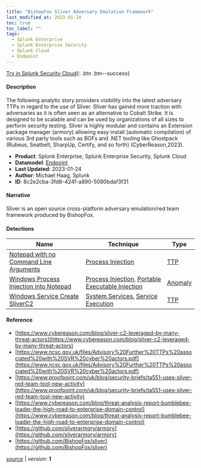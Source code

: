 ```yaml
---
title: "BishopFox Sliver Adversary Emulation Framework"
last_modified_at: 2023-01-24
toc: true
toc_label: ""
tags:
  - Splunk Enterprise
  - Splunk Enterprise Security
  - Splunk Cloud
  - Endpoint
---
```


[Try in Splunk Security Cloud](https://www.splunk.com/en_us/cyber-security.html){: .btn .btn--success}

#### Description

The following analytic story providers visibility into the latest adversary TTPs in regard to the use of Sliver. Sliver has gained more traction with adversaries as it is often seen as an alternative to Cobalt Strike. It is designed to be scalable and can be used by organizations of all sizes to perform security testing. Sliver is highly modular and contains an Extension package manager (armory) allowing easy install (automatic compilation) of various 3rd party tools such as BOFs and .NET tooling like Ghostpack (Rubeus, Seatbelt, SharpUp, Certify, and so forth) (CyberReason,2023).

- **Product**: Splunk Enterprise, Splunk Enterprise Security, Splunk Cloud
- **Datamodel**: [Endpoint](https://docs.splunk.com/Documentation/CIM/latest/User/Endpoint)
- **Last Updated**: 2023-01-24
- **Author**: Michael Haag, Splunk
- **ID**: 8c2e2cba-3fd8-424f-a890-5080bdaf3f31

#### Narrative

Sliver is an open source cross-platform adversary emulation/red team framework produced by BishopFox.

#### Detections

| Name        | Technique   | Type         |
| ----------- | ----------- |--------------|
| [Notepad with no Command Line Arguments](/endpoint/5adbc5f1-9a2f-41c1-a810-f37e015f8179/) | [Process Injection](/tags/#process-injection) | [TTP](https://github.com/splunk/security_content/wiki/Detection-Analytic-Types) |
| [Windows Process Injection into Notepad](/endpoint/b8340d0f-ba48-4391-bea7-9e793c5aae36/) | [Process Injection](/tags/#process-injection), [Portable Executable Injection](/tags/#portable-executable-injection) | [Anomaly](https://github.com/splunk/security_content/wiki/Detection-Analytic-Types) |
| [Windows Service Create SliverC2](/endpoint/89dad3ee-57ec-43dc-9044-131c4edd663f/) | [System Services](/tags/#system-services), [Service Execution](/tags/#service-execution) | [TTP](https://github.com/splunk/security_content/wiki/Detection-Analytic-Types) |

#### Reference

* [https://www.cybereason.com/blog/sliver-c2-leveraged-by-many-threat-actors](https://www.cybereason.com/blog/sliver-c2-leveraged-by-many-threat-actors)
* [https://www.ncsc.gov.uk/files/Advisory%20Further%20TTPs%20associated%20with%20SVR%20cyber%20actors.pdf](https://www.ncsc.gov.uk/files/Advisory%20Further%20TTPs%20associated%20with%20SVR%20cyber%20actors.pdf)
* [https://www.proofpoint.com/uk/blog/security-briefs/ta551-uses-sliver-red-team-tool-new-activity](https://www.proofpoint.com/uk/blog/security-briefs/ta551-uses-sliver-red-team-tool-new-activity)
* [https://www.cybereason.com/blog/threat-analysis-report-bumblebee-loader-the-high-road-to-enterprise-domain-control](https://www.cybereason.com/blog/threat-analysis-report-bumblebee-loader-the-high-road-to-enterprise-domain-control)
* [https://github.com/sliverarmory/armory](https://github.com/sliverarmory/armory)
* [https://github.com/BishopFox/sliver](https://github.com/BishopFox/sliver)



[*source*](https://github.com/splunk/security_content/tree/develop/stories/bishopfox_sliver_adversary_emulation_framework.yml) \| *version*: **1**